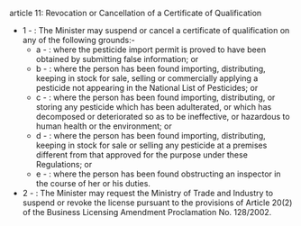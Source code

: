 article 11: Revocation or Cancellation of a Certificate of Qualification

<ul>
			<li>1 - : The Minister may suspend or cancel a certificate of qualification on any of the following grounds:-<ul>
						<li>a - : where the pesticide import permit is proved to have been obtained by submitting false information; or<ul>
						</ul></li>						<li>b - : where the person has been found importing, distributing, keeping in stock for sale, selling or commercially applying a pesticide not appearing in the National List of Pesticides; or<ul>
						</ul></li>						<li>c - : where the person has been found importing, distributing, or storing any pesticide which has been adulterated, or which has decomposed or deteriorated so as to be ineffective, or hazardous to human health or the environment; or<ul>
						</ul></li>						<li>d - : where the person has been found importing, distributing, keeping in stock for sale or selling any pesticide at a premises different from that approved for the purpose under these Regulations; or<ul>
						</ul></li>						<li>e - : where the person has been found obstructing an inspector in the course of her or his duties.<ul>
						</ul></li>			</ul></li>			<li>2 - : The Minister may request the Ministry of Trade and Industry to suspend or revoke the license pursuant to the provisions of Article 20(2) of the Business Licensing Amendment Proclamation No. 128&#x2F;2002.<ul>
			</ul></li></ul>